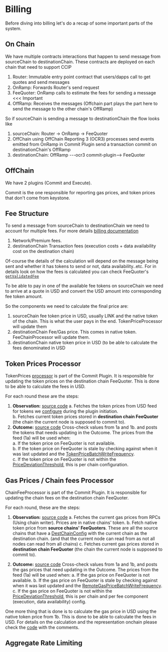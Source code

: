 # Billing

Before diving into billing let's do a recap of some important parts of the system.

## On Chain

We have multiple contracts interactions that happen to send message from sourceChain to destinationChain. These contracts are deployed on each chain that need to support CCIP
1. Router: Immutable entry point contract that users/dapps call to get quotes and send messages
2. OnRamp: Forwards Router's send request
3. FeeQuoter: OnRamp calls to estimate the fees for sending a message <<< Important
4. OffRamp: Receives the messages (Offchain part plays the part here to send the message to the other chain's OffRamp)

So if sourceChain is sending a message to destinationChain the flow looks like

1. sourceChain: Router -> OnRamp -> FeeQuoter
2. OffChain using OffChain Reporting 3 (OCR3) processes send events emitted from OnRamp in Commit Plugin send a transaction commit on destinationChain's OffRamp
3. destinationChain: OffRamp ---ocr3 commit-plugin--> FeeQuoter

## OffChain

We have 2 plugins (Commit and Execute).

Commit is the one responsible for reporting gas prices, and token prices that don't come from keystone.

## Fee Structure

To send a message from sourceChain to destinationChain we need to account for multiple fees. For more details [billing documentation](https://docs.chain.link/ccip/billing)

1. Network/Premium fees.
2. destinationChain Transaction fees (execution costs + data availability cost on the destination chain)

Of-course the details of the calculation will depend on the message being sent and whether it has tokens to send or not, data availability..etc.
For in details look on how the fees is calculated you can check FeeQuoter's [`getValidatedFee`](https://github.com/smartcontractkit/chainlink/blob/37f3132362ec90b0b1c12fb1b69b9c16c46b399d/contracts/src/v0.8/ccip/FeeQuoter.sol#L498)

To be able to pay in one of the available fee tokens on sourceChain we need to arrive at a quote in USD and convert the USD amount into corresponding fee token amount.

So the components we need to calculate the final price are:
1. sourceChain fee token price in USD, usually LINK and the native token of the chain. This is what the user pays in the end. TokenPriceProcessor will update them 
2. destinationChain Fee/Gas price. This comes in native token. FeeChainProcessor will update them.
3. destinationChain native token price in USD (to be able to calculate the fees denominated in USD


## Token Prices Processor

TokenPrices [processor](https://github.com/smartcontractkit/chainlink-ccip/blob/f151a0cb6f3838be4e8290c7f5695d58d065a18a/commit/tokenprice/processor.go#L20-L20) is part of the Commit Plugin. It is responsible for updating the token prices on the destination chain FeeQuoter. 
This is done to be able to calculate the fees in USD.

For each round these are the steps:
1. **Observation:**  [source code](https://github.com/smartcontractkit/chainlink-ccip/blob/f151a0cb6f3838be4e8290c7f5695d58d065a18a/commit/tokenprice/observation.go)
   a. Fetches the token prices from USD feed for tokens we [configure](https://github.com/smartcontractkit/chainlink-ccip/blob/f03ff5183eb8323ba8e0a13dc58d1da13b755307/pluginconfig/commit.go#L89-L91) during the plugin initiation.   
   b. Fetches current token prices stored in **destination chain FeeQuoter** (the chain the current node is supposed to commit to).
2. **Outcome:**  [source code](https://github.com/smartcontractkit/chainlink-ccip/blob/f151a0cb6f3838be4e8290c7f5695d58d065a18a/commit/tokenprice/outcome.go)
Cross-check values from 1a and 1b. and posts the tokens that needs updating in the Outcome. The prices from the feed (1a) will be used when:  
   a. If the token price on FeeQuoter is not available.  
   b. If the token price on FeeQuoter is stale by checking against when it was last updated and the [TokenPriceBatchWriteFrequency](https://github.com/smartcontractkit/chainlink-ccip/blob/f03ff5183eb8323ba8e0a13dc58d1da13b755307/pluginconfig/commit.go#L87).  
   c. If the token price on FeeQuoter is not within the [PriceDeviationThreshold](https://github.com/smartcontractkit/chainlink-ccip/blob/f03ff5183eb8323ba8e0a13dc58d1da13b755307/pluginconfig/commit.go#L41), this is per chain configuration.
   

## Gas Prices / Chain fees Processor


ChainFeeProcessor is part of the Commit Plugin. It is responsible for updating the chain fees on the destination chain FeeQuoter.

For each round, these are the steps:

1. **Observation:** [source code](https://github.com/smartcontractkit/chainlink-ccip/blob/f151a0cb6f3838be4e8290c7f5695d58d065a18a/commit/chainfee/observation.go)
   a. Fetches the current gas prices from RPCs (Using chain writer). Prices are in native chains' token.
   b. Fetch native token price from **source chains' FeeQuoters**. These are all the source chains that have a [DestChainConfig](https://github.com/smartcontractkit/chainlink/blob/12af1de88238e0e918177d6b5622070417f48adf/contracts/src/v0.8/ccip/onRamp/OnRamp.sol#L406-L414) with the current chain as the destination chain. (and that the current node can read from as not all nodes can read from all chains)
   c. Fetches current gas prices stored in **destination chain FeeQuoter** (the chain the current node is supposed to commit to).

2. **Outcome:** [source code](https://github.com/smartcontractkit/chainlink-ccip/blob/f151a0cb6f3838be4e8290c7f5695d58d065a18a/commit/chainfee/outcome.go)
   Cross-check values from 1a and 1b, and posts the gas prices that need updating in the Outcome. The prices from the feed (1a) will be used when:
   a. If the gas price on FeeQuoter is not available.
   b. If the gas price on FeeQuoter is stale by checking against when it was last updated and the [RemoteGasPriceBatchWriteFrequency](https://github.com/smartcontractkit/chainlink-ccip/blob/f03ff5183eb8323ba8e0a13dc58d1da13b755307/pluginconfig/commit.go#L80).
   c. If the gas price on FeeQuoter is not within the [PriceDeviationThreshold](https://github.com/smartcontractkit/chainlink-ccip/blob/f03ff5183eb8323ba8e0a13dc58d1da13b755307/pluginconfig/commit.go#L31-L32), this is per chain and per fee component (execution, data availability) config.

One more thing that is done is to calculate the gas price in USD using the native token price from 1b. This is done to be able to calculate the fees in USD. For details on the calculation and the representation onchain please check the [code](https://github.com/smartcontractkit/chainlink-ccip/blob/5c54ab8396e3409cefef84dfa29d27920fc0ca46/commit/chainfee/outcome.go#L35-L81) with the comments.

## Aggregate Rate Limiting

